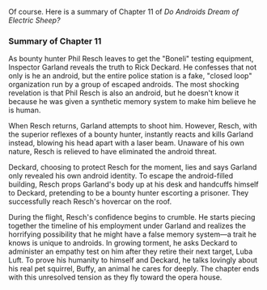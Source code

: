 Of course. Here is a summary of Chapter 11 of *Do Androids Dream of Electric Sheep?*

### Summary of Chapter 11

As bounty hunter Phil Resch leaves to get the "Boneli" testing equipment, Inspector Garland reveals the truth to Rick Deckard. He confesses that not only is he an android, but the entire police station is a fake, "closed loop" organization run by a group of escaped androids. The most shocking revelation is that Phil Resch is also an android, but he doesn't know it because he was given a synthetic memory system to make him believe he is human.

When Resch returns, Garland attempts to shoot him. However, Resch, with the superior reflexes of a bounty hunter, instantly reacts and kills Garland instead, blowing his head apart with a laser beam. Unaware of his own nature, Resch is relieved to have eliminated the android threat.

Deckard, choosing to protect Resch for the moment, lies and says Garland only revealed his own android identity. To escape the android-filled building, Resch props Garland's body up at his desk and handcuffs himself to Deckard, pretending to be a bounty hunter escorting a prisoner. They successfully reach Resch's hovercar on the roof.

During the flight, Resch's confidence begins to crumble. He starts piecing together the timeline of his employment under Garland and realizes the horrifying possibility that he might have a false memory system—a trait he knows is unique to androids. In growing torment, he asks Deckard to administer an empathy test on him after they retire their next target, Luba Luft. To prove his humanity to himself and Deckard, he talks lovingly about his real pet squirrel, Buffy, an animal he cares for deeply. The chapter ends with this unresolved tension as they fly toward the opera house.